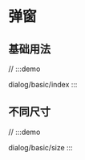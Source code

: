 <script setup>

</script>

# 弹窗


## 基础用法
// :::demo

dialog/basic/index
:::

## 不同尺寸
// :::demo

dialog/basic/size
:::

<!-- @include: ./explain.md -->
